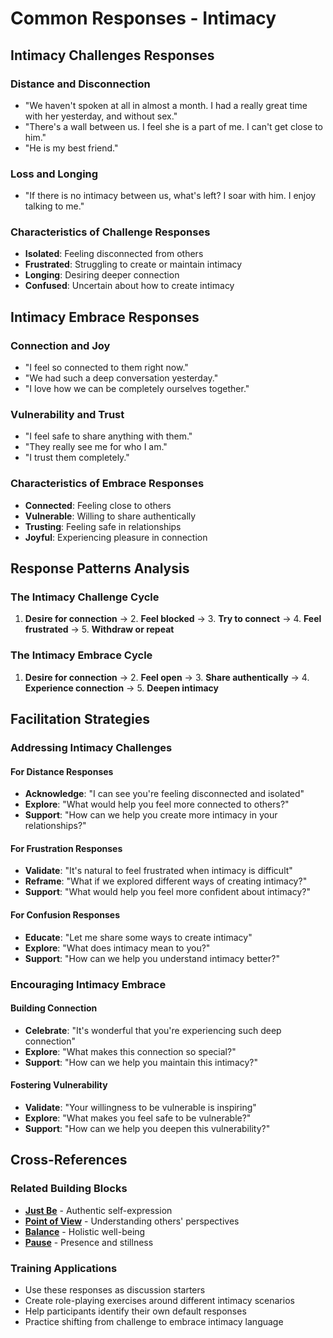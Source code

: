 # Common Responses - Intimacy

## Intimacy Challenges Responses

### Distance and Disconnection
- "We haven't spoken at all in almost a month. I had a really great time with her yesterday, and without sex."
- "There's a wall between us. I feel she is a part of me. I can't get close to him."
- "He is my best friend."

### Loss and Longing
- "If there is no intimacy between us, what's left? I soar with him. I enjoy talking to me."

### Characteristics of Challenge Responses
- **Isolated**: Feeling disconnected from others
- **Frustrated**: Struggling to create or maintain intimacy
- **Longing**: Desiring deeper connection
- **Confused**: Uncertain about how to create intimacy

## Intimacy Embrace Responses

### Connection and Joy
- "I feel so connected to them right now."
- "We had such a deep conversation yesterday."
- "I love how we can be completely ourselves together."

### Vulnerability and Trust
- "I feel safe to share anything with them."
- "They really see me for who I am."
- "I trust them completely."

### Characteristics of Embrace Responses
- **Connected**: Feeling close to others
- **Vulnerable**: Willing to share authentically
- **Trusting**: Feeling safe in relationships
- **Joyful**: Experiencing pleasure in connection

## Response Patterns Analysis

### The Intimacy Challenge Cycle
1. **Desire for connection** → 2. **Feel blocked** → 3. **Try to connect** → 4. **Feel frustrated** → 5. **Withdraw or repeat**

### The Intimacy Embrace Cycle
1. **Desire for connection** → 2. **Feel open** → 3. **Share authentically** → 4. **Experience connection** → 5. **Deepen intimacy**

## Facilitation Strategies

### Addressing Intimacy Challenges

#### For Distance Responses
- **Acknowledge**: "I can see you're feeling disconnected and isolated"
- **Explore**: "What would help you feel more connected to others?"
- **Support**: "How can we help you create more intimacy in your relationships?"

#### For Frustration Responses
- **Validate**: "It's natural to feel frustrated when intimacy is difficult"
- **Reframe**: "What if we explored different ways of creating intimacy?"
- **Support**: "What would help you feel more confident about intimacy?"

#### For Confusion Responses
- **Educate**: "Let me share some ways to create intimacy"
- **Explore**: "What does intimacy mean to you?"
- **Support**: "How can we help you understand intimacy better?"

### Encouraging Intimacy Embrace

#### Building Connection
- **Celebrate**: "It's wonderful that you're experiencing such deep connection"
- **Explore**: "What makes this connection so special?"
- **Support**: "How can we help you maintain this intimacy?"

#### Fostering Vulnerability
- **Validate**: "Your willingness to be vulnerable is inspiring"
- **Explore**: "What makes you feel safe to be vulnerable?"
- **Support**: "How can we help you deepen this vulnerability?"

## Cross-References

### Related Building Blocks
- **[Just Be](../just-be/README.md)** - Authentic self-expression
- **[Point of View](../point-of-view/README.md)** - Understanding others' perspectives
- **[Balance](../balance/README.md)** - Holistic well-being
- **[Pause](../pause/README.md)** - Presence and stillness

### Training Applications
- Use these responses as discussion starters
- Create role-playing exercises around different intimacy scenarios
- Help participants identify their own default responses
- Practice shifting from challenge to embrace intimacy language
